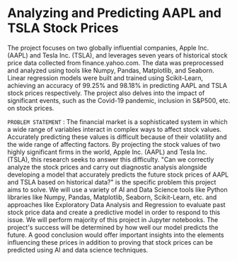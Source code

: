 # **Analyzing and Predicting AAPL and TSLA Stock Prices**

The project focuses on two globally influential companies, Apple Inc. (AAPL) and Tesla Inc. (TSLA), and 
leverages seven years of historical stock price data collected from finance.yahoo.com.
The data was preprocessed and analyzed using tools like Numpy, Pandas, Matplotlib, and 
Seaborn. Linear regression models were built and trained using Scikit-Learn, achieving an 
accuracy of 99.25% and 98.18% in predicting AAPL and TSLA stock prices respectively. The 
project also delves into the impact of significant events, such as the Covid-19 pandemic, 
inclusion in S&P500, etc. on stock prices.


`PROBLEM STATEMENT` :
The financial market is a sophisticated system in which a wide range of variables interact in 
complex ways to affect stock values. Accurately predicting these values is difficult because of 
their volatility and the wide range of affecting factors. By projecting the stock values of two 
highly significant firms in the world, Apple Inc. (AAPL) and Tesla Inc. (TSLA), this research 
seeks to answer this difficulty.
"Can we correctly analyze the stock prices and carry out diagnostic analysis alongside 
developing a model that accurately predicts the future stock prices of AAPL and TSLA based 
on historical data?" is the specific problem this project aims to solve. We will use a variety of 
AI and Data Science tools like Python libraries like Numpy, Pandas, Matplotlib, Seaborn, 
Scikit-Learn, etc. and approaches like Exploratory Data Analysis and Regression to evaluate 
past stock price data and create a predictive model in order to respond to this issue. We will 
perform majority of this project in Jupyter notebooks.
The project's success will be determined by how well our model predicts the future. A good 
conclusion would offer important insights into the elements influencing these prices in addition 
to proving that stock prices can be predicted using AI and data science techniques.
